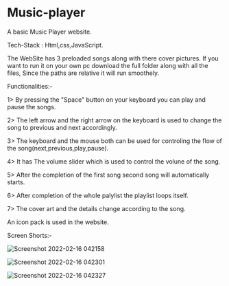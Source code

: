 # Music-player

A basic Music Player website.

Tech-Stack : Html,css,JavaScript.

The WebSite has 3 preloaded songs along with there cover pictures.
If you want to run it on your own pc download the full folder along with all the files, Since the paths are relative it will run smoothely. 

Functionalities:-

1> By pressing the "Space" button on your keyboard you can play and pause the songs.

2> The left arrow and the right arrow on the keyboard is used to change the song to previous and next accordingly.

3> The keyboard and the mouse both can be used for controling the flow of the song(next,previous,play,pause).

4> It has The volume slider which is used to control the volune of the song.

5> After the completion of the first song second song will automatically starts.

6> After completion of the whole palylist the playlist loops itself.

7> The cover art and the details change according to the song.


An icon pack is used in the website.

Screen Shorts:-

![Screenshot 2022-02-16 042158](https://user-images.githubusercontent.com/98833063/154163501-7b9651f8-a848-41cb-80c5-961ac33b1301.png)

![Screenshot 2022-02-16 042301](https://user-images.githubusercontent.com/98833063/154163504-76a36e71-514d-411c-b410-70c901266670.png)

![Screenshot 2022-02-16 042327](https://user-images.githubusercontent.com/98833063/154163491-397650a9-53c1-4367-86ca-4354572a4bd6.png)





